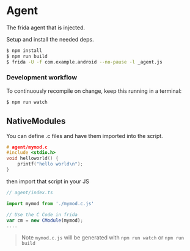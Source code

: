# Agent
The frida agent that is injected. 


Setup and install the needed deps.

```sh
$ npm install
$ npm run build
$ frida -U -f com.example.android --no-pause -l _agent.js
```

### Development workflow

To continuously recompile on change, keep this running in a terminal:

```sh
$ npm run watch
```

## NativeModules

You can define .c files and have them imported into the script.

```c
# agent/mymod.c
#include <stdio.h>
void helloworld() {
    printf("hello world\n");
}
```

then import that script in your JS
```ts
// agent/index.ts

import mymod from './mymod.c.js'

// Use the C Code in frida
var cm = new CModule(mymod);
....
```

> Note `mymod.c.js` will be generated with `npm run watch` or `npm run build`